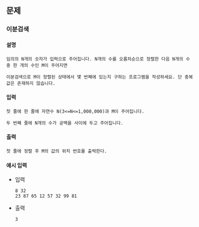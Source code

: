 ## 문제

###  이분검색

#### 설명
```
임의의 N개의 숫자가 입력으로 주어집니다. N개의 수를 오름차순으로 정렬한 다음 N개의 수 중 한 개의 수인 M이 주어지면

이분검색으로 M이 정렬된 상태에서 몇 번째에 있는지 구하는 프로그램을 작성하세요. 단 중복값은 존재하지 않습니다.
```

#### 입력
```
첫 줄에 한 줄에 자연수 N(3<=N<=1,000,000)과 M이 주어집니다.

두 번째 줄에 N개의 수가 공백을 사이에 두고 주어집니다.
```

#### 출력
```
첫 줄에 정렬 후 M의 값의 위치 번호를 출력한다.
```

#### 예시 입력
- 입력
    ```
    8 32
    23 87 65 12 57 32 99 81
    ```
- 출력
    ```
  3    
  ```

